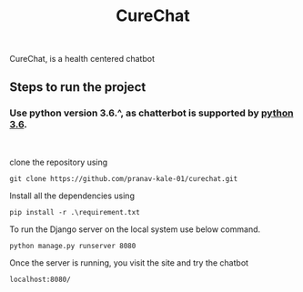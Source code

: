 
<div align="center">
<h1 align="center">CureChat</h1>
<br/>
  </div>

CureChat, is a health centered chatbot

## Steps to run the project 

### Use python version 3.6.^, as chatterbot is supported by <a href="https://www.python.org/downloads/release/python-360/">python 3.6</a>.
<br/>

clone the repository using 

```
git clone https://github.com/pranav-kale-01/curechat.git
```

Install all the dependencies using 

```
pip install -r .\requirement.txt
```

To run the Django server on the local system use below command. 

```
python manage.py runserver 8080  
```

Once the server is running, you visit the site and try the chatbot

```
localhost:8080/ 
```
